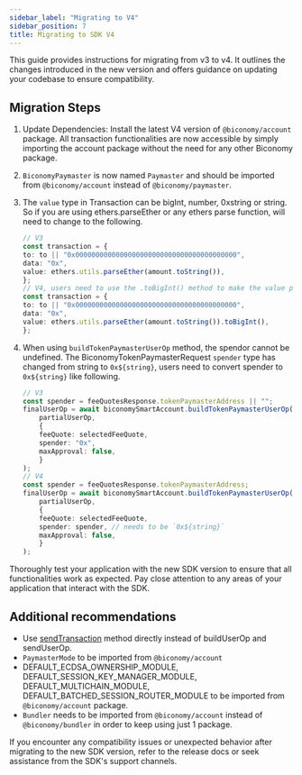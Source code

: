 ```yaml
---
sidebar_label: "Migrating to V4"
sidebar_position: 7
title: Migrating to SDK V4
---
```


This guide provides instructions for migrating from v3 to v4. It outlines the changes introduced in the new version and offers guidance on updating your codebase to ensure compatibility.

## Migration Steps

1. Update Dependencies: Install the latest V4 version of  `@biconomy/account` package. All transaction functionalities are now accessible by simply importing the account package without the need for any other Biconomy package.

2. `BiconomyPaymaster` is now named `Paymaster` and should be imported from `@biconomy/account` instead of `@biconomy/paymaster`.

3. The `value` type in Transaction can be bigInt, number, 0xstring or string. So if you are using ethers.parseEther or any ethers parse function, will need to change to the following.

    ```typescript
    // V3 
    const transaction = {
    to: to || "0x0000000000000000000000000000000000000000",
    data: "0x",
    value: ethers.utils.parseEther(amount.toString()),
    };
    // V4, users need to use the .toBigInt() method to make the value param compatible 
    const transaction = {
    to: to || "0x0000000000000000000000000000000000000000",
    data: "0x",
    value: ethers.utils.parseEther(amount.toString()).toBigInt(),
    };
    ```

4. When using `buildTokenPaymasterUserOp` method, the spendor cannot be undefined. The BiconomyTokenPaymasterRequest `spender` type has changed from string to `0x${string}`, users need to convert spender to `0x${string}` like following.

    ```typescript
    // V3
    const spender = feeQuotesResponse.tokenPaymasterAddress || "";
    finalUserOp = await biconomySmartAccount.buildTokenPaymasterUserOp(
        partialUserOp,
        {
        feeQuote: selectedFeeQuote,
        spender: "0x",
        maxApproval: false,
        }
    );
    // V4
    const spender = feeQuotesResponse.tokenPaymasterAddress;
    finalUserOp = await biconomySmartAccount.buildTokenPaymasterUserOp(
        partialUserOp,
        {
        feeQuote: selectedFeeQuote,
        spender: spender, // needs to be `0x${string}` 
        maxApproval: false,
        }
    );
    ```

Thoroughly test your application with the new SDK version to ensure that all functionalities work as expected. Pay close attention to any areas of your application that interact with the SDK.

## Additional recommendations
- Use [sendTransaction](/Account/methods#sendtransaction-) method directly instead of buildUserOp and sendUserOp.
- `PaymasterMode` to be imported from `@biconomy/account`
- DEFAULT_ECDSA_OWNERSHIP_MODULE, DEFAULT_SESSION_KEY_MANAGER_MODULE, DEFAULT_MULTICHAIN_MODULE, DEFAULT_BATCHED_SESSION_ROUTER_MODULE to be imported from `@biconomy/account` package.
- `Bundler` needs to be imported from `@biconomy/account` instead of `@biconomy/bundler` in order to keep using just 1 package.


If you encounter any compatibility issues or unexpected behavior after migrating to the new SDK version, refer to the release docs or seek assistance from the SDK's support channels.